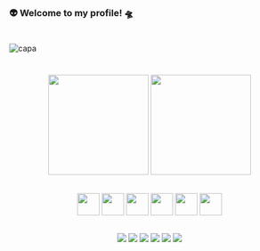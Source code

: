 ### 👽 Welcome to my profile! 🛸
#
![capa](https://i.imgur.com/8TUHK6C.png)
#
<div align="center">
<img src="https://github-readme-stats.vercel.app/api?username=azor97&show_icons=true&theme=tokyonight" height="180em"/>
<img src="https://github-readme-stats.vercel.app/api/top-langs/?username=azor97&theme=tokyonight" height="180em"/>
</div>

##
<div align="center">
 <img src="https://cdn.jsdelivr.net/gh/devicons/devicon/icons/html5/html5-original.svg" width="40x"/>
 <img src="https://cdn.jsdelivr.net/gh/devicons/devicon/icons/css3/css3-original.svg" width="40x"/>
 <img src="https://cdn.jsdelivr.net/gh/devicons/devicon/icons/javascript/javascript-original.svg" width="40"/>
 <img src="https://cdn.jsdelivr.net/gh/devicons/devicon/icons/nodejs/nodejs-original.svg" width="40"/>
 <img src="https://cdn.jsdelivr.net/gh/devicons/devicon/icons/react/react-original.svg" width="40"/>
 <img src="https://cdn.jsdelivr.net/gh/devicons/devicon/icons/csharp/csharp-original.svg" width="40"/>
</div>

##
<div align="center">
  <a href="https://www.linkedin.com/in/daniel-petterson/"><img src="https://img.shields.io/badge/LinkedIn-0077B5?style=flat&logo=linkedin&logoColor=white" rel="noopener noreferrer"></a>
  <a href="https://twitter.com/azor7_daniel"><img src="https://img.shields.io/badge/Twitter-1DA1F2?style=flat&logo=twitter&logoColor=white" rel="noopener noreferrer"></a>
  <a href="mailto:daniel.pessoa2010@hotmail.com"><img src="https://img.shields.io/badge/Microsoft_Outlook-0078D4?style=flat&logo=microsoft-outlook&logoColor=white" rel="noopener noreferrer"></a>
  <a href="https://www.twitch.tv/azor35"><img src="https://img.shields.io/badge/Twitch-9146FF?style=flat&logo=twitch&logoColor=white" rel="noopener noreferrer"></a>
  <a href="https://www.instagram.com/daniel97dp/"><img src="https://img.shields.io/badge/Instagram-E4405F?style=flat&logo=instagram&logoColor=white" rel="noopener noreferrer"></a>
  <a href="https://stackoverflow.com/users/20163086/daniel"><img src="https://img.shields.io/badge/Stack_Overflow-FE7A16?style=flat&logo=stack-overflow&logoColor=white" rel="noopener noreferrer"></a>
</div>


<!--
**Azor97/Azor97** is a ✨ _special_ ✨ repository because its `README.md` (this file) appears on your GitHub profile.

Here are some ideas to get you started:

- 🔭 I’m currently working on ...
- 🌱 I’m currently learning ...
- 👯 I’m looking to collaborate on ...
- 🤔 I’m looking for help with ...
- 💬 Ask me about ...
- 📫 How to reach me: ...
- 😄 Pronouns: ...
- ⚡ Fun fact: ...
-->
